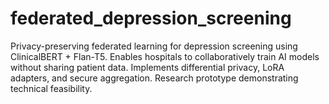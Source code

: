 # federated_depression_screening
Privacy-preserving federated learning for depression screening using ClinicalBERT + Flan-T5. Enables hospitals to collaboratively train AI models without sharing patient data. Implements differential privacy, LoRA adapters, and secure aggregation. Research prototype demonstrating technical feasibility.
